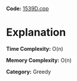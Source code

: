 **Code:** [1539D.cpp](./1539D.cpp)

# Explanation

**Time Complexity:** O(n)

**Memory Complexity:** O(n) 

**Category:** Greedy
